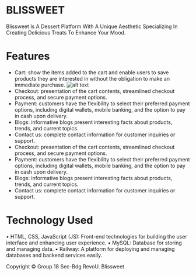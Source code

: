 # BLISSWEET
Blissweet Is A Dessert Platform With A Unique Aesthetic Specializing In Creating Delicious Treats To Enhance Your Mood.
# Features
* Cart: show the items added to the cart and enable users to save products they are interested in without the obligation to make an immediate purchase.
![alt text](https://drive.google.com/file/d/1nGJfBfcoFukPqToA6U6gDolyMSSPbV4p/view?usp=sharing?raw=true)
* Checkout: presentation of the cart contents, streamlined checkout process, and secure payment options.
* Payment: customers have the flexibility to select their preferred payment options, including digital wallets, mobile banking, and the option to pay in cash upon delivery.
* Blogs: informative blogs present interesting facts about products, trends, and current topics.
* Contact us: complete contact information for customer inquiries or support.
* Checkout: presentation of the cart contents, streamlined checkout process, and secure payment options.
* Payment: customers have the flexibility to select their preferred payment options, including digital wallets, mobile banking, and the option to pay in cash upon delivery.
* Blogs: informative blogs present interesting facts about products, trends, and current topics.
* Contact us: complete contact information for customer inquiries or support.

# Technology Used
• HTML, CSS, JavaScript (JS): Front-end technologies for building the user interface and enhancing user experience.
• MySQL: Database for storing and managing data.
• Railway: A platform for deploying and managing databases and backend services easily.

Copyright © Group 18 Sec-Bdg RevoU. Blissweet
